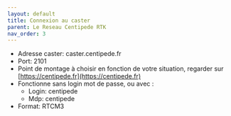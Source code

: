 ```yaml
---
layout: default
title: Connexion au caster 
parent: Le Reseau Centipede RTK
nav_order: 3
---
```


* Adresse caster: caster.centipede.fr
* Port: 2101
* Point de montage à choisir en fonction de votre situation, regarder sur [https://centipede.fr](https://centipede.fr)
* Fonctionne sans login mot de passe, ou avec :
    * Login: centipede
    * Mdp: centipede
* Format: RTCM3
